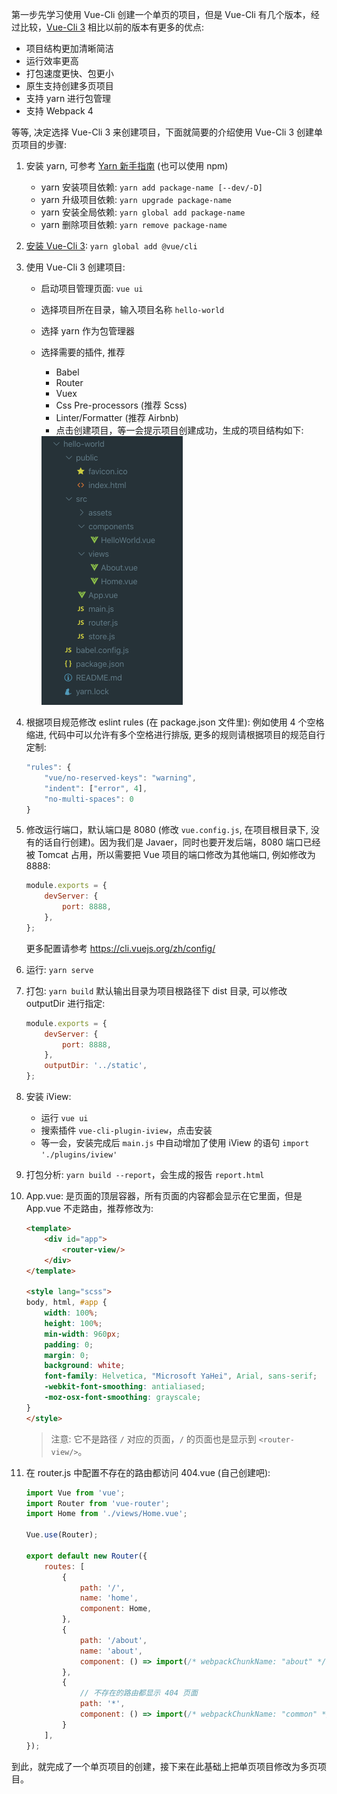 第一步先学习使用 Vue-Cli 创建一个单页的项目，但是 Vue-Cli 有几个版本，经过比较，[Vue-Cli 3](https://cli.vuejs.org/zh/) 相比以前的版本有更多的优点: 

* 项目结构更加清晰简洁
* 运行效率更高
* 打包速度更快、包更小
* 原生支持创建多页项目
* 支持 yarn 进行包管理
* 支持 Webpack 4 

等等, 决定选择 Vue-Cli 3 来创建项目，下面就简要的介绍使用 Vue-Cli 3 创建单页项目的步骤:

1. 安装 yarn, 可参考 [Yarn 新手指南](https://yarnpkg.com/lang/zh-hans/docs/cli/add/) (也可以使用 npm)
   * yarn 安装项目依赖: `yarn add package-name [--dev/-D]`
   * yarn 升级项目依赖: `yarn upgrade package-name`
   * yarn 安装全局依赖: `yarn global add package-name`
   * yarn 删除项目依赖: `yarn remove package-name`
   
2. [安装 Vue-Cli 3](https://cli.vuejs.org/zh/guide/installation.html): `yarn global add @vue/cli`
3. 使用 Vue-Cli 3 创建项目:
   * 启动项目管理页面: `vue ui`
   * 选择项目所在目录，输入项目名称 `hello-world`
   * 选择 yarn 作为包管理器
   * 选择需要的插件, 推荐
     * Babel
     * Router
     * Vuex
     * Css Pre-processors (推荐 Scss)
     * Linter/Formatter (推荐 Airbnb)
     * 点击创建项目，等一会提示项目创建成功，生成的项目结构如下:

      <img src="img/vue-cli-3-single.png" width="226">

4. 根据项目规范修改 eslint rules (在 package.json 文件里): 例如使用 4 个空格缩进, 代码中可以允许有多个空格进行排版, 更多的规则请根据项目的规范自行定制:

   ```js
   "rules": {
       "vue/no-reserved-keys": "warning",
       "indent": ["error", 4],
       "no-multi-spaces": 0
   }
   ```

5. 修改运行端口，默认端口是 8080 (修改 `vue.config.js`, 在项目根目录下, 没有的话自行创建)。因为我们是 Javaer，同时也要开发后端，8080 端口已经被 Tomcat 占用，所以需要把 Vue 项目的端口修改为其他端口, 例如修改为 8888:

   ```js
   module.exports = {
       devServer: {
           port: 8888,
       },
   };
   ```

   更多配置请参考 <https://cli.vuejs.org/zh/config/>

6. 运行: `yarn serve`
7. 打包: `yarn build`
   默认输出目录为项目根路径下 dist 目录, 可以修改 outputDir 进行指定:

   ```js
   module.exports = {
       devServer: {
           port: 8888,
       },
       outputDir: '../static',
   };
   ```

8. 安装 iView: 
   * 运行 `vue ui` 
   * 搜索插件 `vue-cli-plugin-iview`，点击安装
   * 等一会，安装完成后 `main.js` 中自动增加了使用 iView 的语句 `import './plugins/iview'`

10. 打包分析: `yarn build --report`，会生成的报告 `report.html`
11. App.vue: 是页面的顶层容器，所有页面的内容都会显示在它里面，但是 App.vue 不走路由，推荐修改为:

    ```html
    <template>
        <div id="app">
            <router-view/>
        </div>
    </template>
    
    <style lang="scss">
    body, html, #app {
        width: 100%;
        height: 100%;
        min-width: 960px;
        padding: 0;
        margin: 0;
        background: white;
        font-family: Helvetica, "Microsoft YaHei", Arial, sans-serif;
        -webkit-font-smoothing: antialiased;
        -moz-osx-font-smoothing: grayscale;
    }
    </style>
    ```

    > 注意: 它不是路径 `/` 对应的页面，`/` 的页面也是显示到 `<router-view/>`。

12. 在 router.js 中配置不存在的路由都访问 404.vue (自己创建吧):

    ```js
    import Vue from 'vue';
    import Router from 'vue-router';
    import Home from './views/Home.vue';
    
    Vue.use(Router);
    
    export default new Router({
        routes: [
            {
                path: '/',
                name: 'home',
                component: Home,
            },
            {
                path: '/about',
                name: 'about',
                component: () => import(/* webpackChunkName: "about" */ './views/About.vue'),
            },
            {
                // 不存在的路由都显示 404 页面
                path: '*',
                component: () => import(/* webpackChunkName: "common" */ './views/404.vue'),
            }
        ],
    });
    ```

到此，就完成了一个单页项目的创建，接下来在此基础上把单页项目修改为多页项目。